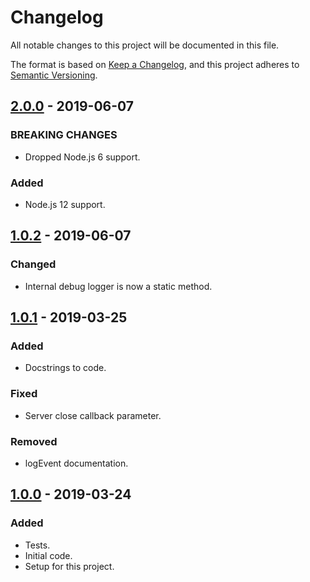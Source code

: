 # Changelog
All notable changes to this project will be documented in this file.

The format is based on [Keep a Changelog](https://keepachangelog.com/en/1.0.0/),
and this project adheres to [Semantic Versioning](https://semver.org/spec/v2.0.0.html).

<!--## [Unreleased]-->
## [2.0.0] - 2019-06-07
### BREAKING CHANGES
- Dropped Node.js 6 support.

### Added
- Node.js 12 support.

## [1.0.2] - 2019-06-07
### Changed
- Internal debug logger is now a static method.

## [1.0.1] - 2019-03-25
### Added
- Docstrings to code.

### Fixed
- Server close callback parameter.

### Removed
- logEvent documentation.

## [1.0.0] - 2019-03-24
### Added
- Tests.
- Initial code.
- Setup for this project.

[Unreleased]: https://github.com/Ionaru/web-server/compare/2.0.0...HEAD
[2.0.0]: https://github.com/Ionaru/web-server/compare/1.0.2...2.0.0
[1.0.2]: https://github.com/Ionaru/web-server/compare/1.0.1...1.0.2
[1.0.1]: https://github.com/Ionaru/web-server/compare/1.0.0...1.0.1
[1.0.0]: https://github.com/Ionaru/web-server/compare/d563dcd...1.0.0

